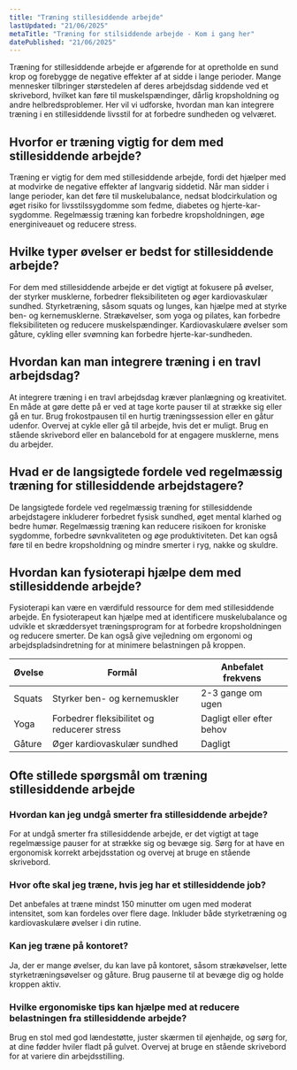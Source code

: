 ```yaml
---
title: "Træning stillesiddende arbejde"
lastUpdated: "21/06/2025"
metaTitle: "Træning for stilsiddende arbejde - Kom i gang her"
datePublished: "21/06/2025"
---
```


Træning for stillesiddende arbejde er afgørende for at opretholde en sund krop og forebygge de negative effekter af at sidde i lange perioder. Mange mennesker tilbringer størstedelen af deres arbejdsdag siddende ved et skrivebord, hvilket kan føre til muskelspændinger, dårlig kropsholdning og andre helbredsproblemer. Her vil vi udforske, hvordan man kan integrere træning i en stillesiddende livsstil for at forbedre sundheden og velværet.

## Hvorfor er træning vigtig for dem med stillesiddende arbejde?

Træning er vigtig for dem med stillesiddende arbejde, fordi det hjælper med at modvirke de negative effekter af langvarig siddetid. Når man sidder i lange perioder, kan det føre til muskelubalance, nedsat blodcirkulation og øget risiko for livsstilssygdomme som fedme, diabetes og hjerte-kar-sygdomme. Regelmæssig træning kan forbedre kropsholdningen, øge energiniveauet og reducere stress.

## Hvilke typer øvelser er bedst for stillesiddende arbejde?

For dem med stillesiddende arbejde er det vigtigt at fokusere på øvelser, der styrker musklerne, forbedrer fleksibiliteten og øger kardiovaskulær sundhed. Styrketræning, såsom squats og lunges, kan hjælpe med at styrke ben- og kernemusklerne. Strækøvelser, som yoga og pilates, kan forbedre fleksibiliteten og reducere muskelspændinger. Kardiovaskulære øvelser som gåture, cykling eller svømning kan forbedre hjerte-kar-sundheden.

## Hvordan kan man integrere træning i en travl arbejdsdag?

At integrere træning i en travl arbejdsdag kræver planlægning og kreativitet. En måde at gøre dette på er ved at tage korte pauser til at strække sig eller gå en tur. Brug frokostpausen til en hurtig træningssession eller en gåtur udenfor. Overvej at cykle eller gå til arbejde, hvis det er muligt. Brug en stående skrivebord eller en balancebold for at engagere musklerne, mens du arbejder.

## Hvad er de langsigtede fordele ved regelmæssig træning for stillesiddende arbejdstagere?

De langsigtede fordele ved regelmæssig træning for stillesiddende arbejdstagere inkluderer forbedret fysisk sundhed, øget mental klarhed og bedre humør. Regelmæssig træning kan reducere risikoen for kroniske sygdomme, forbedre søvnkvaliteten og øge produktiviteten. Det kan også føre til en bedre kropsholdning og mindre smerter i ryg, nakke og skuldre.

## Hvordan kan fysioterapi hjælpe dem med stillesiddende arbejde?

Fysioterapi kan være en værdifuld ressource for dem med stillesiddende arbejde. En fysioterapeut kan hjælpe med at identificere muskelubalance og udvikle et skræddersyet træningsprogram for at forbedre kropsholdningen og reducere smerter. De kan også give vejledning om ergonomi og arbejdspladsindretning for at minimere belastningen på kroppen.

| Øvelse | Formål | Anbefalet frekvens |
|--------|--------|--------------------|
| Squats | Styrker ben- og kernemuskler | 2-3 gange om ugen |
| Yoga | Forbedrer fleksibilitet og reducerer stress | Dagligt eller efter behov |
| Gåture | Øger kardiovaskulær sundhed | Dagligt |

## Ofte stillede spørgsmål om træning stillesiddende arbejde

### Hvordan kan jeg undgå smerter fra stillesiddende arbejde?

For at undgå smerter fra stillesiddende arbejde, er det vigtigt at tage regelmæssige pauser for at strække sig og bevæge sig. Sørg for at have en ergonomisk korrekt arbejdsstation og overvej at bruge en stående skrivebord.

### Hvor ofte skal jeg træne, hvis jeg har et stillesiddende job?

Det anbefales at træne mindst 150 minutter om ugen med moderat intensitet, som kan fordeles over flere dage. Inkluder både styrketræning og kardiovaskulære øvelser i din rutine.

### Kan jeg træne på kontoret?

Ja, der er mange øvelser, du kan lave på kontoret, såsom strækøvelser, lette styrketræningsøvelser og gåture. Brug pauserne til at bevæge dig og holde kroppen aktiv.

### Hvilke ergonomiske tips kan hjælpe med at reducere belastningen fra stillesiddende arbejde?

Brug en stol med god lændestøtte, juster skærmen til øjenhøjde, og sørg for, at dine fødder hviler fladt på gulvet. Overvej at bruge en stående skrivebord for at variere din arbejdsstilling.